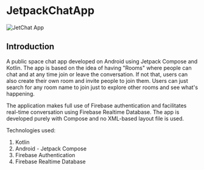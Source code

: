 # JetpackChatApp

![JetChat App](https://drive.google.com/uc?export=view&id=10juGQimP4jgveghJVECZGRT_2hp9yaTZ)

## Introduction

A public space chat app developed on Android using Jetpack Compose and Kotlin. The app is based on the idea of having "Rooms" where people can chat and at any time join or leave the conversation. If not that, users can also create their own room and invite people to join them. Users can just search for any room name to join just to explore other rooms and see what's happening.

The application makes full use of Firebase authentication and facilitates real-time conversation using Firebase Realtime Database. The app is developed purely with Compose and no XML-based layout file is used.

Technologies used:
1. Kotlin
2. Android - Jetpack Compose
3. Firebase Authentication
4. Firebase Realtime Database
